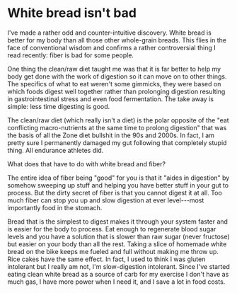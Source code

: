 # White bread isn't bad

I've made a rather odd and counter-intuitive discovery. White bread is better for my body than all those other whole-grain breads. This flies in the face of conventional wisdom and confirms a rather controversial thing I read recently: fiber is bad for some people.

One thing the clean/raw diet taught me was that it is far better to help my body get done with the work of digestion so it can move on to other things. The specifics of what to eat weren't some gimmicks, they were based on which foods digest well together rather than prolonging digestion resulting in gastrointestinal stress and even food fermentation. The take away is simple: less time digesting is good.

The clean/raw diet (which really isn't a diet) is the polar opposite of the "eat conflicting macro-nutrients at the same time to prolong digestion" that was the basis of all the Zone diet bullshit in the 90s and 2000s. In fact, I am pretty sure I permanently damaged my gut following that completely stupid thing. All endurance athletes did.

What does that have to do with white bread and fiber?

The entire idea of fiber being "good" for you is that it "aides in digestion" by somehow sweeping up stuff and helping you have better stuff in your gut to process. But the dirty secret of fiber is that you cannot digest it at all. Too much fiber can stop you up and slow digestion at ever level---most importantly food in the stomach.

Bread that is the simplest to digest makes it through your system faster and is easier for the body to process. Eat enough to regenerate blood sugar levels and you have a solution that is slower than raw sugar (never fructose) but easier on your body than all the rest. Taking a slice of homemade white bread on the bike keeps me fueled and full without making me throw up. Rice cakes have the same effect. In fact, I used to think I was gluten intolerant but I really am not, I'm slow-digestion intolerant. Since I've started eating clean white bread as a source of carb for my exercise I don't have as much gas, I have more power when I need it, and I save a lot in food costs.
